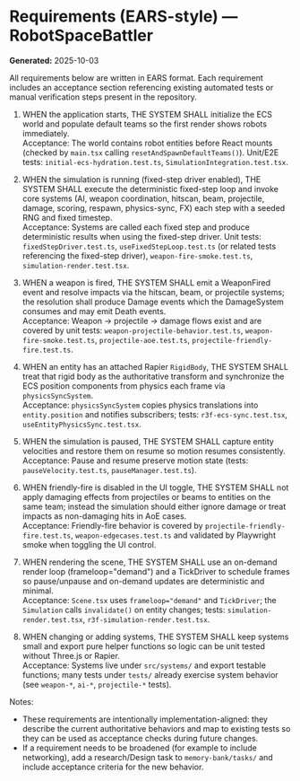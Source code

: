 # Requirements (EARS-style) — RobotSpaceBattler

**Generated:** 2025-10-03

All requirements below are written in EARS format. Each requirement includes an acceptance section referencing existing automated tests or manual verification steps present in the repository.

1) WHEN the application starts, THE SYSTEM SHALL initialize the ECS world and populate default teams so the first render shows robots immediately.  
   Acceptance: The world contains robot entities before React mounts (checked by `main.tsx` calling `resetAndSpawnDefaultTeams()`). Unit/E2E tests: `initial-ecs-hydration.test.ts`, `SimulationIntegration.test.tsx`.

2) WHEN the simulation is running (fixed-step driver enabled), THE SYSTEM SHALL execute the deterministic fixed-step loop and invoke core systems (AI, weapon coordination, hitscan, beam, projectile, damage, scoring, respawn, physics-sync, FX) each step with a seeded RNG and fixed timestep.  
   Acceptance: Systems are called each fixed step and produce deterministic results when using the fixed-step driver. Unit tests: `fixedStepDriver.test.ts`, `useFixedStepLoop.test.ts` (or related tests referencing the fixed-step driver), `weapon-fire-smoke.test.ts`, `simulation-render.test.tsx`.

3) WHEN a weapon is fired, THE SYSTEM SHALL emit a WeaponFired event and resolve impacts via the hitscan, beam, or projectile systems; the resolution shall produce Damage events which the DamageSystem consumes and may emit Death events.  
   Acceptance: Weapon → projectile → damage flows exist and are covered by unit tests: `weapon-projectile-behavior.test.ts`, `weapon-fire-smoke.test.ts`, `projectile-aoe.test.ts`, `projectile-friendly-fire.test.ts`.

4) WHEN an entity has an attached Rapier `RigidBody`, THE SYSTEM SHALL treat that rigid body as the authoritative transform and synchronize the ECS position components from physics each frame via `physicsSyncSystem`.  
   Acceptance: `physicsSyncSystem` copies physics translations into `entity.position` and notifies subscribers; tests: `r3f-ecs-sync.test.tsx`, `useEntityPhysicsSync.test.tsx`.

5) WHEN the simulation is paused, THE SYSTEM SHALL capture entity velocities and restore them on resume so motion resumes consistently.  
   Acceptance: Pause and resume preserve motion state (tests: `pauseVelocity.test.ts`, `pauseManager.test.ts`).

6) WHEN friendly-fire is disabled in the UI toggle, THE SYSTEM SHALL not apply damaging effects from projectiles or beams to entities on the same team; instead the simulation should either ignore damage or treat impacts as non-damaging hits in AoE cases.  
   Acceptance: Friendly-fire behavior is covered by `projectile-friendly-fire.test.ts`, `weapon-edgecases.test.ts` and validated by Playwright smoke when toggling the UI control.

7) WHEN rendering the scene, THE SYSTEM SHALL use an on-demand render loop (frameloop="demand") and a TickDriver to schedule frames so pause/unpause and on-demand updates are deterministic and minimal.  
   Acceptance: `Scene.tsx` uses `frameloop="demand"` and `TickDriver`; the `Simulation` calls `invalidate()` on entity changes; tests: `simulation-render.test.tsx`, `r3f-simulation-render.test.tsx`.

8) WHEN changing or adding systems, THE SYSTEM SHALL keep systems small and export pure helper functions so logic can be unit tested without Three.js or Rapier.  
   Acceptance: Systems live under `src/systems/` and export testable functions; many tests under `tests/` already exercise system behavior (see `weapon-*`, `ai-*`, `projectile-*` tests).


Notes:
- These requirements are intentionally implementation-aligned: they describe the current authoritative behaviors and map to existing tests so they can be used as acceptance checks during future changes.
- If a requirement needs to be broadened (for example to include networking), add a research/Design task to `memory-bank/tasks/` and include acceptance criteria for the new behavior.
